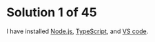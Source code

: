 # Solution 1 of 45

I have installed [Node.js](https://nodejs.org/en/), [TypeScript](https://www.typescriptlang.org/download), and [VS code](https://code.visualstudio.com/Download).